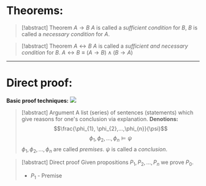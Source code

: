 # Theorems:
>[!abstract] Theorem $A\to B$ 
>$A$ is called a *sufficient condition* for $B$,
>$B$ is called a *necessary condition* for $A$.

>[!abstract] Theorem $A\leftrightarrow B$ 
>$A$ is called a *sufficient and necessary condition* for $B$.
>$A\leftrightarrow B \equiv (A\to B) \wedge (B\to A)$

---
# Direct proof:

**Basic proof techniques:**
![](Pasted%20image%2020240928231940.png)

>[!abstract] Argument
>A list (series) of sentences (statements) which give reasons for one's conclusion via explanation.
>**Denotions:**
>$$\frac{\phi_{1}, \phi_{2},...,\phi_{n}}{\psi}$$
>$$\phi_{1}, \phi_{2},..., \phi_{n} \models \psi$$
>$\phi_{1},\phi_{2},...,\phi_{n}$ are called *premises*.
>$\psi$ is called a *conclusion*.

>[!abstract] Direct proof
>Given propositions $P_{1}, P_{2}, ..., P_{n}$ we prove $P_{0}$.
>- $P_{1}$  - Premise



